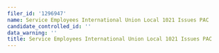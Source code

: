 ```yaml
---
filer_id: '1296947'
name: Service Employees International Union Local 1021 Issues PAC
candidate_controlled_id: ''
data_warning: ''
title: Service Employees International Union Local 1021 Issues PAC
---
```

